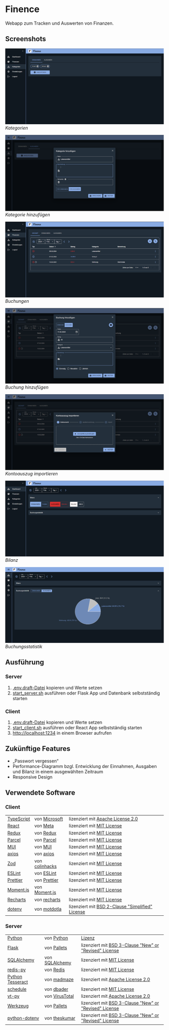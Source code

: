 # Finence

Webapp zum Tracken und Auswerten von Finanzen.

## Screenshots

![Kategorien](./screenshots/categories.png)
_Kategorien_

![Kategorie hinzufügen](./screenshots/add_category.png)
_Kategorie hinzufügen_

![Buchungen](./screenshots/bookings.png)
_Buchungen_

![Buchung hinzufügen](./screenshots/add_booking.png)
_Buchung hinzufügen_

![Kontoauszug importieren](./screenshots/import_account_statement.png)
_Kontoauszug importieren_

![Bilanz](./screenshots/balance.png)
_Bilanz_

![Buchungsstatistik](./screenshots/booking_statistics.png)
_Buchungsstatistik_

## Ausführung

### Server

1. [.env.draft-Datei](./server/.env.draft) kopieren und Werte setzen
2. [start_server.sh](./dev/start_server.sh) ausführen oder Flask App und Datenbank selbstständig starten

### Client

1. [.env.draft-Datei](./client/.env.draft) kopieren und Werte setzen
2. [start_client.sh](./dev/start_server.sh) ausführen oder React App selbstständig starten
3. [http://localhost:1234](http://localhost:1234) in einem Browser aufrufen

## Zukünftige Features

- „Passwort vergessen“
- Performance-Diagramm bzgl. Entwicklung der Einnahmen, Ausgaben und Bilanz in einem ausgewählten Zeitraum
- Responsive Design

## Verwendete Software

### Client

<table>
  <tr>
    <td><a href="https://github.com/microsoft/TypeScript">TypeScript</a></td>
    <td>von <a href="https://github.com/microsoft">Microsoft</a></td>
    <td>lizenziert mit <a href="https://github.com/microsoft/TypeScript/blob/main/LICENSE.txt">Apache License 2.0</a></td>
  </tr>
  <tr>
    <td><a href="https://github.com/facebook/react">React</a></td>
    <td>von <a href="https://github.com/facebook">Meta</a></td>
    <td>lizenziert mit <a href="https://github.com/facebook/react/blob/main/LICENSE">MIT License</a></td>
  </tr>
  <tr>
    <td><a href="https://github.com/reduxjs/redux">Redux</a></td>
    <td>von <a href="https://github.com/reduxjs">Redux</a></td>
    <td>lizenziert mit <a href="https://github.com/reduxjs/redux/blob/master/LICENSE.md">MIT License</a></td>
  </tr>
  <tr>
    <td><a href="https://github.com/parcel-bundler/parcel">Parcel</a></td>
    <td>von <a href="https://github.com/parcel-bundler">Parcel</a></td>
    <td>lizenziert mit <a href="https://github.com/parcel-bundler/parcel/blob/v2/LICENSE">MIT License</a></td>
  </tr>
  <tr>
    <td><a href="https://github.com/mui/material-ui">MUI</a></td>
    <td>von <a href="https://github.com/mui">MUI</a></td>
    <td>lizenziert mit <a href="https://github.com/mui/material-ui/blob/master/LICENSE">MIT License</a></td>
  </tr>
  <tr>
    <td><a href="https://github.com/axios/axios#axios-api">axios</a></td>
    <td>von <a href="https://github.com/axios">axios</a></td>
    <td>lizenziert mit <a href="https://github.com/axios/axios/blob/v1.x/LICENSE">MIT License</a></td>
  </tr>
  <tr>
    <td><a href="https://github.com/colinhacks/zod">Zod</a></td>
    <td>von <a href="https://github.com/colinhacks">colinhacks</a></td>
    <td>lizenziert mit <a href="https://github.com/colinhacks/zod/blob/master/LICENSE">MIT License</a></td>
  </tr>
  <tr>
    <td><a href="https://github.com/eslint/eslint">ESLint</a></td>
    <td>von <a href="https://github.com/eslint">ESLint</a></td>
    <td>lizenziert mit <a href="https://github.com/eslint/eslint/blob/main/LICENSE">MIT License</a></td>
  </tr>
  <tr>
    <td><a href="https://github.com/prettier/prettier">Prettier</a></td>
    <td>von <a href="https://github.com/prettier">Prettier</a></td>
    <td>lizenziert mit <a href="https://github.com/prettier/prettier/blob/main/LICENSE">MIT License</a></td>
  </tr>
  <tr>
    <td><a href="https://github.com/moment/moment">Moment.js</a></td>
    <td>von <a href="https://github.com/moment">Moment.js</a></td>
    <td>lizenziert mit <a href="https://github.com/moment/moment/blob/develop/LICENSE">MIT License</a></td>
  </tr>
   <tr>
    <td><a href="https://github.com/recharts/recharts">Recharts</a></td>
    <td>von <a href="https://github.com/recharts">recharts</a></td>
    <td>lizenziert mit <a href="https://github.com/recharts/recharts/blob/3.x/LICENSE">MIT License</a></td>
  </tr>
  <tr>
    <td><a href="https://github.com/motdotla/dotenv">dotenv</a></td>
    <td>von <a href="https://github.com/motdotla">motdotla</a></td>
    <td>lizenziert mit <a href="https://github.com/motdotla/dotenv/blob/master/LICENSE">BSD 2-Clause "Simplified" License</a></td>
  </tr>
</table>

### Server

<table>
  <tr>
    <td><a href="https://github.com/python/cpython">Python</a></td>
    <td>von <a href="https://github.com/python">Python</a></td>
    <td><a href="https://github.com/python/cpython/blob/main/LICENSE">Lizenz</a></td>
  </tr>
  <tr>
    <td><a href="https://github.com/pallets/flask">Flask</a></td>
    <td>von <a href="https://github.com/pallets">Pallets</a></td>
    <td>lizenziert mit <a href="https://github.com/pallets/flask/blob/main/LICENSE.rst">BSD 3-Clause "New" or "Revised" License</a></td>
  </tr>
  <tr>
    <td><a href="https://github.com/sqlalchemy/sqlalchemy">SQLAlchemy</a></td>
    <td>von <a href="https://github.com/sqlalchemy">SQLAlchemy</a></td>
    <td>lizenziert mit <a href="https://github.com/sqlalchemy/sqlalchemy/blob/main/LICENSE">MIT License</a></td>
  </tr>
  <tr>
    <td><a href="https://github.com/redis/redis-py">redis-py</a></td>
    <td>von <a href="https://github.com/redis">Redis</a></td>
    <td>lizenziert mit <a href="https://github.com/redis/redis-py/blob/master/LICENSE">MIT License</a></td>
  </tr>
  <tr>
    <td><a href="https://github.com/madmaze/pytesseract">Python Tesseract</a></td>
    <td>von <a href="https://github.com/madmaze">madmaze</a></td>
    <td>lizenziert mit <a href="https://github.com/madmaze/pytesseract/blob/master/LICENSE">Apache License 2.0</a></td>
  </tr>
  <tr>
    <td><a href="https://github.com/dbader/schedule">schedule</a></td>
    <td>von <a href="https://github.com/dbader">dbader</a></td>
    <td>lizenziert mit <a href="https://github.com/dbader/schedule/blob/master/LICENSE.txt">MIT License</a></td>
  </tr>
  <tr>
    <td><a href="https://github.com/VirusTotal/vt-py">vt-py</a></td>
    <td>von <a href="https://github.com/VirusTotal">VirusTotal</a></td>
    <td>lizenziert mit <a href="https://github.com/VirusTotal/vt-py/blob/master/LICENSE">Apache License 2.0</a></td>
  </tr>
  <tr>
    <td><a href="https://github.com/pallets/werkzeug">Werkzeug</a></td>
    <td>von <a href="https://github.com/pallets">Pallets</a></td>
    <td>lizenziert mit <a href="https://github.com/pallets/werkzeug/blob/main/LICENSE.rst">BSD 3-Clause "New" or "Revised" License</a></td>
  </tr>
  <tr>
    <td><a href="https://github.com/theskumar/python-dotenv">python-dotenv</a></td>
    <td>von <a href="https://github.com/theskumar">theskumar</a></td>
    <td>lizenziert mit <a href="https://github.com/theskumar/python-dotenv/blob/main/LICENSE">BSD 3-Clause "New" or "Revised" License</a></td>
  </tr>
</table>
